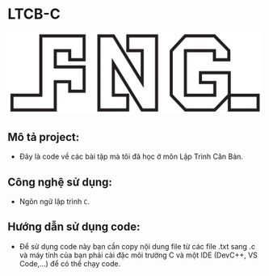 # LTCB-C

<img src="https://github.com/lequocthinh-Genesis/FNG-demo-1/blob/master/assets/img/FNG-logo.png?raw=true">

## Mô tả project:

- Đây là code về các bài tập mà tôi đã học ở môn Lập Trình Căn Bản.

## Công nghệ sử dụng:

- Ngôn ngữ lập trình `C`.

## Hướng dẫn sử dụng code:

- Để sử dụng code này bạn cần copy nội dung file từ các file .txt sang .c và máy tính của bạn phải cài đặc môi trường C và một IDE (DevC++, VS Code,...) để có thể chạy code.

